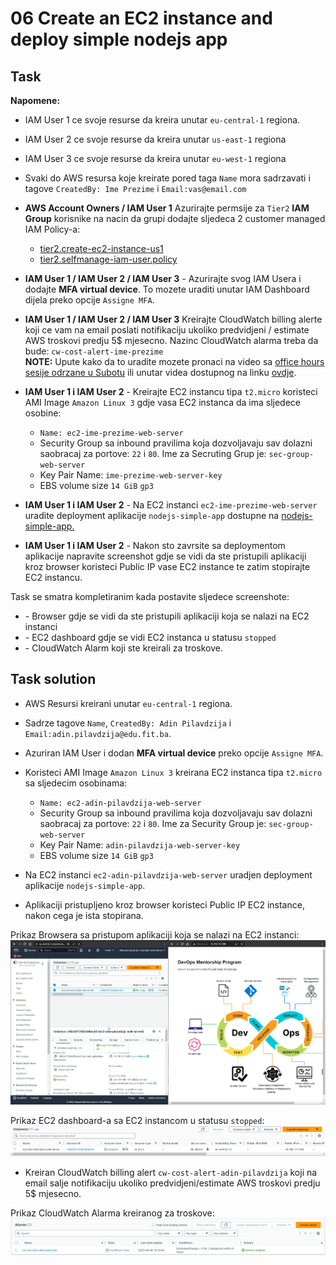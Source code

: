 # 06 Create an EC2 instance and deploy simple nodejs app

## Task

**Napomene:**

*   IAM User 1 ce svoje resurse da kreira unutar `eu-central-1` regiona.
    
*   IAM User 2 ce svoje resurse da kreira unutar `us-east-1` regiona
    
*   IAM User 3 ce svoje resurse da kreira unutar `eu-west-1` regiona
    
*   Svaki do AWS resursa koje kreirate pored taga `Name` mora sadrzavati i tagove `CreatedBy: Ime Prezime` i `Email:vas@email.com`
    
*   **AWS Account Owners / IAM User 1** Azurirajte permsije za `Tier2` **IAM Group** korisnike na nacin da grupi dodajte sljedeca 2 customer managed IAM Policy-a:
    
    *   [tier2.create-ec2-instance-us1](https://github.com/allops-solutions/devops-aws-mentorship-program/blob/main/devops-mentorship-program/03-march/week-7-280323/files/tier2.create-ec2-instance-us1.json)
    *   [tier2.selfmanage-iam-user.policy](https://github.com/allops-solutions/devops-aws-mentorship-program/blob/main/devops-mentorship-program/03-march/week-7-280323/files/tier2.selfmanage-iam-user.policy.json)
*   **IAM User 1 / IAM User 2 / IAM User 3** - Azurirajte svog IAM Usera i dodajte **MFA virtual device**. To mozete uraditi unutar IAM Dashboard dijela preko opcije `Assigne MFA`.
    
*   **IAM User 1 / IAM User 2 / IAM User 3** Kreirajte CloudWatch billing alerte koji ce vam na email poslati notifikaciju ukoliko predvidjeni / estimate AWS troskovi predju 5$ mjesecno. Nazinc CloudWatch alarma treba da bude: `cw-cost-alert-ime-prezime`  
    **NOTE:** Upute kako da to uradite mozete pronaci na video sa [office hours sesije odrzane u Subotu](https://youtu.be/3OxR5wjBplE) ili unutar videa dostupnog na linku [ovdje](https://youtu.be/UlrmPXX4-LM).
    
*   **IAM User 1 i IAM User 2** - Kreirajte EC2 instancu tipa `t2.micro` koristeci AMI Image `Amazon Linux 3` gdje vasa EC2 instanca da ima sljedece osobine:
    *   `Name: ec2-ime-prezime-web-server`
    *   Security Group sa inbound pravilima koja dozvoljavaju sav dolazni saobracaj za portove: `22` i `80`. Ime za Secruting Grup je: `sec-group-web-server`
    *   Key Pair Name: `ime-prezime-web-server-key`
    *   EBS volume size `14 GiB` `gp3`

*   **IAM User 1 i IAM User 2** - Na EC2 instanci `ec2-ime-prezime-web-server` uradite deployment aplikacije `nodejs-simple-app` dostupne na [nodejs-simple-app.](https://github.com/allops-solutions/nodejs-simple-app)
    
*   **IAM User 1 i IAM User 2** - Nakon sto zavrsite sa deploymentom aplikacije napravite screenshot gdje se vidi da ste pristupili aplikaciji kroz browser koristeci Public IP vase EC2 instance te zatim stopirajte EC2 instancu.
    
Task se smatra kompletiranim kada postavite sljedece screenshote:

*   \- Browser gdje se vidi da ste pristupili aplikaciji koja se nalazi na EC2 instanci
*   \- EC2 dashboard gdje se vidi EC2 instanca u statusu `stopped`
*   \- CloudWatch Alarm koji ste kreirali za troskove.

## Task solution

- AWS Resursi kreirani unutar `eu-central-1` regiona. 
- Sadrze tagove `Name`, `CreatedBy: Adin Pilavdzija` i `Email:adin.pilavdzija@edu.fit.ba`.
- Azuriran IAM User i dodan **MFA virtual device** preko opcije `Assigne MFA`.

- Koristeci AMI Image `Amazon Linux 3` kreirana EC2 instanca tipa `t2.micro` sa sljedecim osobinama:
  - `Name: ec2-adin-pilavdzija-web-server`
  - Security Group sa inbound pravilima koja dozvoljavaju sav dolazni saobracaj za portove: `22` i `80`. Ime za Security Group je: `sec-group-web-server`
  - Key Pair Name: `adin-pilavdzija-web-server-key`
  - EBS volume size `14 GiB` `gp3`
- Na EC2 instanci `ec2-adin-pilavdzija-web-server` uradjen deployment aplikacije `nodejs-simple-app`. 
- Aplikaciji pristupljeno kroz browser koristeci Public IP EC2 instance, nakon cega je ista stopirana.

Prikaz Browsera sa pristupom aplikaciji koja se nalazi na EC2 instanci:
![browser-aplikacija](./1-browser-aplikacija.png)

Prikaz EC2 dashboard-a sa EC2 instancom u statusu `stopped`:
![instanca-stopirana](./2-instanca-stopirana.png)

- Kreiran CloudWatch billing alert `cw-cost-alert-adin-pilavdzija` koji na email salje notifikaciju ukoliko predvidjeni/estimate AWS troskovi predju 5$ mjesecno. 

Prikaz CloudWatch Alarma kreiranog za troskove:
![cloudwatch-alarm](./3-cloudwatch-alarm.png)